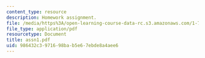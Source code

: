 ```yaml
---
content_type: resource
description: Homework assignment.
file: /media/https%3A/open-learning-course-data-rc.s3.amazonaws.com/1-731-water-resource-systems-fall-2006/986432c3971698bab5e67ebde8a4aee6_assn1.pdf
file_type: application/pdf
resourcetype: Document
title: assn1.pdf
uid: 986432c3-9716-98ba-b5e6-7ebde8a4aee6
---
```

